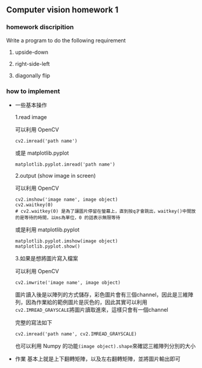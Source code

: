 ## Computer vision homework 1

### homework discripition
Write a program to do the following requirement

1. upside-down

2. right-side-left

3. diagonally flip 

### how to implement

-  一些基本操作

    1.read image

    可以利用 OpenCV  
    ```
    cv2.imread('path name')
    ```
    或是 matplotlib.pyplot 
    ```
    matplotlib.pyplot.imread('path name')
    ```

    2.output (show image in screen)
    
    可以利用 OpenCV  
    ```
    cv2.imshow('image name', image object)
    cv2.waitkey(0)
    # cv2.waitkey(0) 是為了讓圖片停留在螢幕上，直到按q才會跳出，waitkey()中間放的是等待的時間，以ms為單位，0 的話表示無限等待
    ```
    或是利用 matplotlib.pyplot 
    ```
    matplotlib.pyplot.imshow(image object)
    matplotlib.pyplot.show()
    ```
    
    3.如果是想將圖片寫入檔案
    
    可以利用 OpenCV  
    ```
    cv2.imwrite('image name', image object)
    ```



    圖片讀入後是以陣列的方式儲存，彩色圖片會有三個channel，因此是三維陣列，因為作業給的範例圖片是灰色的，因此其實可以利用`cv2.IMREAD_GRAYSCALE`將圖片讀取進來，這樣只會有一個channel
    
    完整的寫法如下
    ```
    cv2.imread('path name', cv2.IMREAD_GRAYSCALE)
    ```
    
    也可以利用 Numpy 的功能`(image object).shape`來確認三維陣列分別的大小
    
- 作業
    基本上就是上下翻轉矩陣，以及左右翻轉矩陣，並將圖片輸出即可



